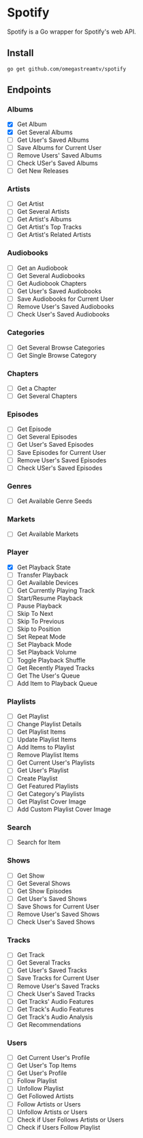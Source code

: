 # Spotify

Spotify is a Go wrapper for Spotify's web API.

## Install
```cli
go get github.com/omegastreamtv/spotify
```

## Endpoints
### Albums
- [x] Get Album
- [x] Get Several Albums
- [ ] Get User's Saved Albums
- [ ] Save Albums for Current User
- [ ] Remove Users' Saved Albums
- [ ] Check USer's Saved Albums
- [ ] Get New Releases

### Artists
- [ ] Get Artist
- [ ] Get Several Artists
- [ ] Get Artist's Albums
- [ ] Get Artist's Top Tracks
- [ ] Get Artist's Related Artists

### Audiobooks
- [ ] Get an Audiobook
- [ ] Get Several Audiobooks
- [ ] Get Audiobook Chapters
- [ ] Get User's Saved Audiobooks
- [ ] Save Audiobooks for Current User
- [ ] Remove User's Saved Audiobooks
- [ ] Check User's Saved Audiobooks

### Categories
- [ ] Get Several Browse Categories
- [ ] Get Single Browse Category

### Chapters
- [ ] Get a Chapter
- [ ] Get Several Chapters

### Episodes
- [ ] Get Episode
- [ ] Get Several Episodes
- [ ] Get User's Saved Episodes
- [ ] Save Episodes for Current User
- [ ] Remove User's Saved Episodes
- [ ] Check USer's Saved Episodes

### Genres
- [ ] Get Available Genre Seeds

### Markets
- [ ] Get Available Markets

### Player
- [x] Get Playback State
- [ ] Transfer Playback
- [ ] Get Available Devices
- [ ] Get Currently Playing Track
- [ ] Start/Resume Playback
- [ ] Pause Playback
- [ ] Skip To Next
- [ ] Skip To Previous
- [ ] Skip to Position
- [ ] Set Repeat Mode
- [ ] Set Playback Mode
- [ ] Set Playback Volume
- [ ] Toggle Playback Shuffle
- [ ] Get Recently Played Tracks
- [ ] Get The User's Queue
- [ ] Add Item to Playback Queue

### Playlists
- [ ] Get Playlist
- [ ] Change Playlist Details
- [ ] Get Playlist Items
- [ ] Update Playlist Items
- [ ] Add Items to Playlist
- [ ] Remove Playlist Items
- [ ] Get Current User's Playlists
- [ ] Get User's Playlist
- [ ] Create Playlist
- [ ] Get Featured Playlists
- [ ] Get Category's Playlists
- [ ] Get Playlist Cover Image
- [ ] Add Custom Playlist Cover Image

### Search
- [ ] Search for Item

### Shows
- [ ] Get Show
- [ ] Get Several Shows
- [ ] Get Show Episodes
- [ ] Get User's Saved Shows
- [ ] Save Shows for Current User
- [ ] Remove User's Saved Shows
- [ ] Check User's Saved Shows

### Tracks
- [ ] Get Track
- [ ] Get Several Tracks
- [ ] Get User's Saved Tracks
- [ ] Save Tracks for Current User
- [ ] Remove User's Saved Tracks
- [ ] Check User's Saved Tracks
- [ ] Get Tracks' Audio Features
- [ ] Get Track's Audio Features
- [ ] Get Track's Audio Analysis
- [ ] Get Recommendations

### Users
- [ ] Get Current User's Profile
- [ ] Get User's Top Items
- [ ] Get User's Profile
- [ ] Follow Playlist
- [ ] Unfollow Playlist
- [ ] Get Followed Artists
- [ ] Follow Artists or Users
- [ ] Unfollow Artists or Users
- [ ] Check if User Follows Artists or Users
- [ ] Check if Users Follow Playlist